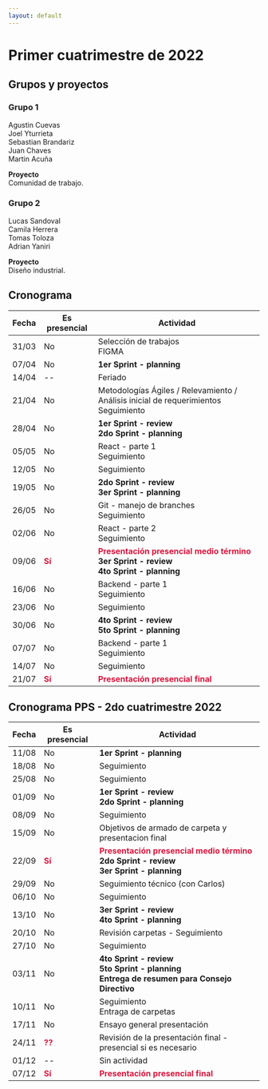 ```yaml
---
layout: default
---
```



# Primer cuatrimestre de 2022

## Grupos y proyectos

### Grupo 1
Agustin Cuevas  
Joel Yturrieta  
Sebastian Brandariz  
Juan Chaves  
Martin Acuña  

**Proyecto**  
Comunidad de trabajo.


### Grupo 2
Lucas Sandoval  
Camila Herrera  
Tomas Toloza  
Adrian Yaniri  

**Proyecto**  
Diseño industrial.


## Cronograma

| Fecha | Es presencial | Actividad |
| --- | --- | --- |
| 31/03 | No | Selección de trabajos<br/>FIGMA |
| 07/04 | No | <b>1er Sprint - planning<b> |
| 14/04 | -- | Feriado |
| 21/04 | No | Metodologías Ágiles / Relevamiento / Análisis inicial de requerimientos<br/>Seguimiento |
| 28/04 | No | <b>1er Sprint - review<b><br/><b>2do Sprint - planning<b> |
| 05/05 | No | React - parte 1<br/>Seguimiento |
| 12/05 | No | Seguimiento |
| 19/05 | No | <b>2do Sprint - review<b><br/><b>3er Sprint - planning<b> |
| 26/05 | No | Git - manejo de branches<br/>Seguimiento |
| 02/06 | No | React - parte 2<br/>Seguimiento |
| 09/06 | <span style="font-weight: bold; color: crimson">Sí</span> | <span style="font-weight: bold; color: crimson">Presentación presencial medio término</span><br/><b>3er Sprint - review<b><br/><b>4to Sprint - planning<b> |
| 16/06 | No | Backend - parte 1<br/>Seguimiento |
| 23/06 | No | Seguimiento |
| 30/06 | No | <b>4to Sprint - review<b><br/><b>5to Sprint - planning<b> |
| 07/07 | No | Backend - parte 1<br/>Seguimiento |
| 14/07 | No | Seguimiento |
| 21/07 | <span style="font-weight: bold; color: crimson">Sí</span> | <span style="font-weight: bold; color: crimson">Presentación presencial final</span> |


## Cronograma PPS - 2do cuatrimestre 2022

| Fecha | Es presencial | Actividad |
| --- | --- | --- |
| 11/08 | No | <b>1er Sprint - planning<b> |
| 18/08 | No | Seguimiento |
| 25/08 | No | Seguimiento |
| 01/09 | No | <b>1er Sprint - review<b><br/><b>2do Sprint - planning<b> |
| 08/09 | No | Seguimiento |
| 15/09 | No | Objetivos de armado de carpeta y presentacion final |
| 22/09 | <span style="font-weight: bold; color: crimson">Sí</span> | <span style="font-weight: bold; color: crimson">Presentación presencial medio término</span><br/><b>2do Sprint - review<b><br/><b>3er Sprint - planning<b> |
| 29/09 | No | Seguimiento técnico (con Carlos) |
| 06/10 | No | Seguimiento |
| 13/10 | No | <b>3er Sprint - review<b><br/><b>4to Sprint - planning<b> |
| 20/10 | No | Revisión carpetas - Seguimiento |
| 27/10 | No | Seguimiento |
| 03/11 | No | <b>4to Sprint - review<b><br/><b>5to Sprint - planning<b> <br/> Entrega de resumen para Consejo Directivo |
| 10/11 | No | Seguimiento <br/> Entraga de carpetas |
| 17/11 | No | Ensayo general presentación |
| 24/11 | <span style="font-weight: bold; color: crimson">??</span> | Revisión de la presentación final - presencial si es necesario |
| 01/12 | -- | Sin actividad |
| 07/12 | <span style="font-weight: bold; color: crimson">Sí</span> | <span style="font-weight: bold; color: crimson">Presentación presencial final</span> |
